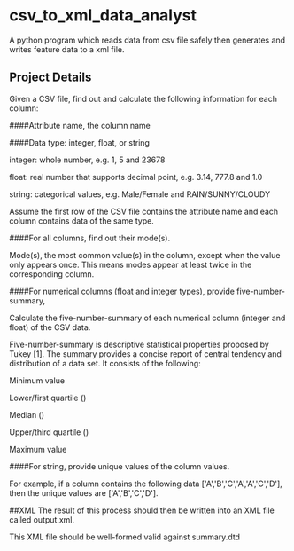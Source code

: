# csv_to_xml_data_analyst
A python program which reads data from csv file safely then generates and writes feature data to a xml file. 
## Project Details


Given a CSV file, find out and calculate the following information for each column:

####Attribute name, the column name

####Data type: integer, float, or string

integer: whole number, e.g. 1, 5 and 23678

float: real number that supports decimal point, e.g. 3.14, 777.8 and 1.0

string: categorical values, e.g. Male/Female and RAIN/SUNNY/CLOUDY

Assume the first row of the CSV file contains the attribute name and each column contains data of the same type.

####For all columns, find out their mode(s).

Mode(s), the most common value(s) in the column, except when the value only appears once. This means modes appear at least twice in the corresponding column.


####For numerical columns (float and integer types), provide five-number-summary,

Calculate the five-number-summary of each numerical column (integer and float) of the CSV data. 

Five-number-summary is descriptive statistical properties proposed by Tukey [1]. The summary provides a concise report of central tendency and distribution of a data set. It consists of the following:

Minimum value

Lower/first quartile ()

Median ()

Upper/third quartile ()

Maximum value

####For string, provide unique values of the column values. 

For example, if a column contains the following data ['A','B','C','A','A','C','D'], then the unique values are ['A','B','C','D'].

##XML
The result of this process should then be written into an XML file called output.xml.

This XML file should be well-formed valid against summary.dtd
